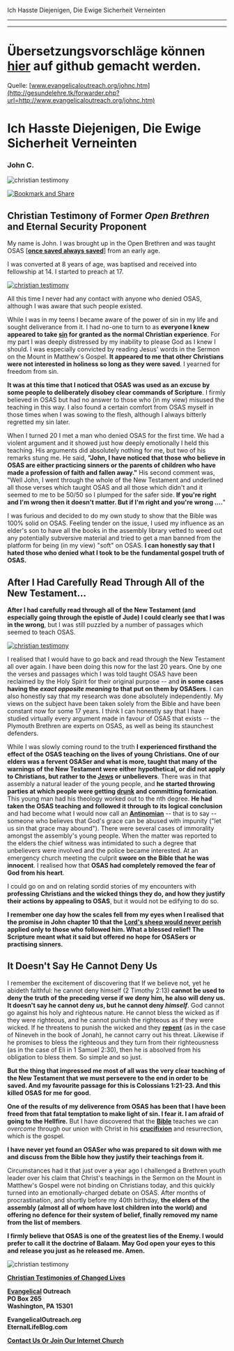 <!--t Ich Hasste Diejenigen, Die Ewige Sicherheit Verneinten - in Arbeit (0% übersetzt) t-->
<!--d d-->

Ich Hasste Diejenigen, Die Ewige Sicherheit Verneinten

- - - 
- - -

# Übersetzungsvorschläge können [hier](https://github.com/gesundelehre/gesundelehre_translate/blob/master/content/static/zeugnisse/ich-hasste-diejenigen-die-ewige-sicherheit-verneinten.md) auf github gemacht werden.

Quelle: [www.evangelicaloutreach.org/johnc.htm](http://gesundelehre.tk/forwarder.php?url=http://www.evangelicaloutreach.org/johnc.htm)


# Ich Hasste Diejenigen, Die Ewige Sicherheit Verneinten

### John C.

![christian testimony](../files/pictures/a-colorb.gif)

[![Bookmark and Share](../s7.addthis.com/static/btn/v2/lg-share-en.gif)](http://www.addthis.com/bookmark.php?v=250&username=xa-4ce723c86d857fe0)



## Christian Testimony of Former _Open Brethren_ and Eternal Security Proponent

My name is John. I was brought up in the Open Brethren and was taught OSAS [**[once saved always saved](http://gesundelehre.tk/forwarder.php?url=http://www.evangelicaloutreach.org/eternal-security.html)**] from an early age.

I was converted at 8 years of age, was baptised and received into fellowship at 14\. I started to preach at 17.

[![christian testimony](../files/pictures/christian-testimony2.jpg "This Christian testimony helps one see the weaknesses in eternal security.")](http://gesundelehre.tk/forwarder.php?url=http://www.evangelicaloutreach.org/eternal-security.html)

All this time I never had any contact with anyone who denied OSAS, although I was aware that such people existed.

While I was in my teens I became aware of the power of sin in my life and sought deliverance from it. I had no-one to turn to as **everyone I knew appeared to take [sin](http://gesundelehre.tk/forwarder.php?url=http://www.evangelicaloutreach.org/sin.html) for granted as the normal Christian experience**. For my part I was deeply distressed by my inability to please God as I knew I should. I was especially convicted by reading Jesus' words in the Sermon on the Mount in Matthew's Gospel. **It appeared to me that other Christians were not interested in holiness so long as they were saved**. I yearned for freedom from sin.

**It was at this time that I noticed that OSAS was used as an excuse by some people to deliberately disobey clear commands of Scripture**. I firmly believed in OSAS but had no answer to those who (in my view) misused the teaching in this way. I also found a certain comfort from OSAS myself in those times when I was sowing to the flesh, although I always bitterly regretted my sin later.

When I turned 20 I met a man who denied OSAS for the first time. We had a violent argument and it showed just how deeply emotionally I held this teaching. His arguments did absolutely nothing for me, but two of his remarks stung me. He said, **"John, I have noticed that those who believe in OSAS are either practicing sinners or the parents of children who have made a profession of faith and fallen away."** His second comment was, "Well John, I went through the whole of the New Testament and underlined all those verses which taught OSAS and all those which didn't and it seemed to me to be 50/50 so I plumped for the safer side. **If you're right and I'm wrong then it doesn't matter. But if I'm right and you're wrong ....**"

I was furious and decided to do my own study to show that the Bible was 100% solid on OSAS. Feeling tender on the issue, I used my influence as an elder's son to have all the books in the assembly library vetted to weed out any potentially subversive material and tried to get a man banned from the platform for being (in my view) "soft" on OSAS. **I can honestly say that I hated those who denied what I took to be the fundamental gospel truth of OSAS.**



## After I Had Carefully Read Through All of the New Testament...

**After I had carefully read through all of the New Testament (and especially going through the epistle of Jude) I could clearly see that I was in the wrong**, but I was still puzzled by a number of passages which seemed to teach OSAS.

[![christian testimony](../files/pictures/christian-testimony.jpg "John's Christian testimony should help many eternal security proponents.")](http://gesundelehre.tk/forwarder.php?url=http://www.evangelicaloutreach.org/question.htm)

I realised that I would have to go back and read through the New Testament all over again. I have been doing this now for the last 20 years. One by one the verses and passages which I was told taught OSAS have been reclaimed by the Holy Spirit for their original purpose -- and **in some cases having the _exact opposite meaning_ to that put on them by OSASers**. I can also honestly say that my research was done absolutely independently. My views on the subject have been taken solely from the Bible and have been constant now for some 17 years. I think I can honestly say that I have studied virtually every argument made in favour of OSAS that exists -- the Plymouth Brethren are experts on OSAS, as well as being its staunchest defenders.

While I was slowly coming round to the truth **I experienced firsthand the effect of the OSAS teaching on the lives of young Christians. One of our elders was a fervent OSASer and what is more, taught that many of the warnings of the New Testament were either hypothetical, or did not apply to Christians, but rather to the **[Jews](http://gesundelehre.tk/forwarder.php?url=http://www.evangelicaloutreach.org/jews.htm)** or unbelievers**. There was in that assembly a natural leader of the young people, and **he started throwing parties at which people were getting [drunk](http://gesundelehre.tk/forwarder.php?url=http://www.evangelicaloutreach.org/drunk.html) and committing fornication**. This young man had his theology worked out to the nth degree. **He had taken the OSAS teaching and followed it through to its logical conclusion** and had become what I would now call an **[Antinomian](http://gesundelehre.tk/forwarder.php?url=http://www.evangelicaloutreach.org/antinomianism.htm)** -- that is to say -- someone who believes that God's grace can be abused with impunity ("let us sin that grace may abound"). There were several cases of immorality amongst the assembly's young people. When the matter was reported to the elders the chief witness was intimidated to such a degree that unbelievers were involved and the police became interested. At an emergency church meeting the culprit **swore on the Bible that he was innocent**. I realised how that **OSAS had completely removed the fear of God from his heart**.

I could go on and on relating sordid stories of my encounters with **professing Christians and the wicked things they do, and how they justify their actions by appealing to OSAS**, but it would not be edifying to do so.

**I remember one day how the scales fell from my eyes when I realised that the promise in John chapter 10 that the [Lord's sheep would never perish](http://gesundelehre.tk/forwarder.php?url=http://www.evangelicaloutreach.org/john1028.html) applied only to those who followed him. What a blessed relief! The Scripture meant what it said but offered no hope for OSASers or practising sinners.**



## It Doesn't Say He Cannot Deny Us

I remember the excitement of discovering that If we believe not, yet he abideth faithful: he cannot deny himself (2 Timothy 2:13) **cannot be used to deny the truth of the preceding verse if we deny him, he also will deny us. It doesn't say he cannot deny _us_, but he cannot deny _himself_**. God cannot go against his holy and righteous nature. He cannot bless the wicked as if they were righteous, and he cannot punish the righteous as if they were wicked. If he threatens to punish the wicked and they **[repent](http://gesundelehre.tk/forwarder.php?url=http://www.evangelicaloutreach.org/repentance.html)** (as in the case of Nineveh in the book of Jonah), he cannot carry out his threat. Likewise if he promises to bless the righteous and they turn from their righteousness (as in the case of Eli in 1 Samuel 2:30), then he is absolved from his obligation to bless them. So simple and so just.

**But the thing that impressed me most of all was the very clear teaching of the New Testament that we must persevere to the end in order to be saved. And my favourite passage for this is Colossians 1:21-23\. And this killed OSAS for me for good.**

**One of the results of my deliverence from OSAS has been that I have been freed from that fatal temptation to make light of sin. I fear it. I am afraid of going to the Hellfire.** But I have discovered that the **[Bible](http://gesundelehre.tk/forwarder.php?url=http://www.evangelicaloutreach.org/bible.html)** teaches we can _overcome_ through our union with Christ in his **[crucifixion](http://gesundelehre.tk/forwarder.php?url=http://www.evangelicaloutreach.org/crucifix.htm)** and resurrection, which is the gospel.

**I have never yet found an OSASer who was prepared to sit down with me and discuss from the Bible how they justify their teachings from it.**

Circumstances had it that just over a year ago I challenged a Brethren youth leader over his claim that Christ's teachings in the Sermon on the Mount in Matthew's Gospel were not binding on Christians today, and this quickly turned into an emotionally-charged debate on OSAS. After months of procrastination, and shortly before my 40th birthday, **the elders of the assembly (almost all of whom have lost children into the world) and offering no defence for their system of belief, finally removed my name from the list of members**.

**I firmly believe that OSAS is one of the greatest lies of the Enemy. I would prefer to call it the doctrine of Balaam. May God open your eyes to this and release you just as he released me. Amen.**

![christian testimony](../files/pictures/a-colorb.gif)

**[Christian Testimonies of Changed Lives](http://gesundelehre.tk/forwarder.php?url=http://www.evangelicaloutreach.org/paul.html)**

**[Evangelical](http://gesundelehre.tk/forwarder.php?url=http://www.evangelicaloutreach.org/index.html) Outreach**  
**PO Box 265**  
**Washington, PA 15301**

**EvangelicalOutreach.org**  
**EternalLifeBlog.com**

**[Contact Us Or Join Our Internet Church](http://gesundelehre.tk/forwarder.php?url=http://www.evangelicaloutreach.org/contact.html)**